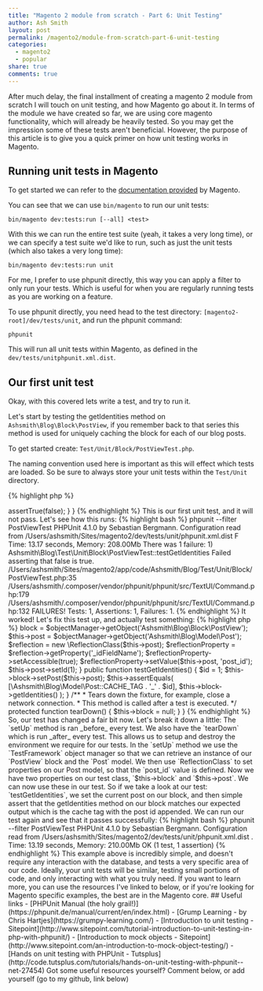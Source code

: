 ```yaml
---
title: "Magento 2 module from scratch - Part 6: Unit Testing"
author: Ash Smith
layout: post
permalink: /magento2/module-from-scratch-part-6-unit-testing
categories:
  - magento2
  - popular
share: true
comments: true
---
```



After much delay, the final installment of creating a magento 2 module from scratch I will touch on unit testing, and how Magento go about it. In terms of the module we have created so far,
we are using core magento functionality, which will already be heavily tested. So you may get the impression some of these tests aren't beneficial. However, the purpose of
this article is to give you a quick primer on how unit testing works in Magento.

## Running unit tests in Magento

To get started we can refer to the [documentation provided](http://devdocs.magento.com/guides/v2.0/config-guide/cli/config-cli-subcommands-test.html) by Magento.

You can see that we can use `bin/magento` to run our unit tests:

    bin/magento dev:tests:run [--all] <test>

With this we can run the entire test suite (yeah, it takes a very long time), or we can specify a test suite we'd like to run, such as just the unit tests (which also takes a very long time):

    bin/magento dev:tests:run unit

For me, I prefer to use phpunit directly, this way you can apply a filter to only run your tests. Which is useful for when you are regularly running tests as you are working on a feature.

To use phpunit directly, you need head to the test directory: `[magento2-root]/dev/tests/unit`, and run the phpunit command:

    phpunit

This will run all unit tests within Magento, as defined in the `dev/tests/unitphpunit.xml.dist`.

## Our first unit test

Okay, with this covered lets write a test, and try to run it.

Let's start by testing the getIdentities method on `Ashsmith\Blog\Block\PostView`, if you remember back to that series this method is used for uniquely caching the block for each of our blog posts.

To get started create: `Test/Unit/Block/PostViewTest.php`.

The naming convention used here is important as this will effect which tests are loaded. So be sure to always store your unit tests within the `Test/Unit` directory.

{% highlight php %}
<?php namespace Ashsmith\Blog\Test\Unit\Block;

class PostViewTest extends \PHPUnit_Framework_TestCase {

    public function testGetIdentities()
    {
	       $this->assertTrue(false);
    }
}
{% endhighlight %}

This is our first unit test, and it will not pass. Let's see how this runs:

{% highlight bash %}
phpunit --filter PostViewTest
PHPUnit 4.1.0 by Sebastian Bergmann.

Configuration read from /Users/ashsmith/Sites/magento2/dev/tests/unit/phpunit.xml.dist

F

Time: 13.17 seconds, Memory: 208.00Mb

There was 1 failure:

1) Ashsmith\Blog\Test\Unit\Block\PostViewTest::testGetIdentities
Failed asserting that false is true.

/Users/ashsmith/Sites/magento2/app/code/Ashsmith/Blog/Test/Unit/Block/PostViewTest.php:35
/Users/ashsmith/.composer/vendor/phpunit/phpunit/src/TextUI/Command.php:179
/Users/ashsmith/.composer/vendor/phpunit/phpunit/src/TextUI/Command.php:132

FAILURES!
Tests: 1, Assertions: 1, Failures: 1.
{% endhighlight %}

It worked! Let's fix this test up, and actually test something:

{% highlight php %}
<?php namespace Ashsmith\Blog\Test\Unit\Block;

class PostViewTest extends \PHPUnit_Framework_TestCase {

    /**
     * @var \Ashsmith\Blog\Model\Post
     */
    protected $post;

    /**
     * @var \Ashsmith\Blog\Block\PostView
     */
    protected $block;

    /**
     * Sets up the fixture, for example, open a network connection.
     * This method is called before a test is executed.
     *
     */
    protected function setUp()
    {
        $objectManager = new \Magento\Framework\TestFramework\Unit\Helper\ObjectManager($this);
        $this->block = $objectManager->getObject('Ashsmith\Blog\Block\PostView');
        $this->post = $objectManager->getObject('Ashsmith\Blog\Model\Post');
        $reflection = new \ReflectionClass($this->post);
        $reflectionProperty = $reflection->getProperty('_idFieldName');
        $reflectionProperty->setAccessible(true);
        $reflectionProperty->setValue($this->post, 'post_id');
        $this->post->setId(1);
    }


    public function testGetIdentities()
    {
        $id = 1;
        $this->block->setPost($this->post);
        $this->assertEquals(
            [\Ashsmith\Blog\Model\Post::CACHE_TAG . '_' . $id],
            $this->block->getIdentities()
        );
    }

    /**
     * Tears down the fixture, for example, close a network connection.
     * This method is called after a test is executed.
     */
    protected function tearDown()
    {
        $this->block = null;
    }

}

{% endhighlight %}

So, our test has changed a fair bit now. Let's break it down a little:

The `setUp` method is ran _before_ every test. We also have the `tearDown` which is run _after_ every test. This allows us to setup and destroy the environment we require for our tests. In the `setUp` method we use the `TestFramework` object manager so that we can retrieve an instance of our `PostView` block and the `Post` model. We then use `ReflectionClass` to set properties on our Post model, so that the `post_id` value is defined.

Now we have two properties on our test class, `$this->block` and `$this->post`. We can now use these in our test. So if we take a look at our test: `testGetIdentities`, we set the current post on our block, and then simple assert that the getIdentities method on our block matches our expected output which is the cache tag with the post id appended.

We can run our test again and see that it passes successfully:

{% highlight bash %}
phpunit --filter PostViewTest
PHPUnit 4.1.0 by Sebastian Bergmann.

Configuration read from /Users/ashsmith/Sites/magento2/dev/tests/unit/phpunit.xml.dist

.

Time: 13.19 seconds, Memory: 210.00Mb

OK (1 test, 1 assertion)
{% endhighlight %}

This example above is incredibly simple, and doesn't require any interaction with the database, and tests a very specific area of our code. Ideally, your unit tests will be similar, testing small portions of code, and only interacting with what you truly need.

If you want to learn more, you can use the resources I've linked to below, or if you're looking for Magento specific examples, the best are in the Magento core.

## Useful links

- [PHPUnit Manual (the holy grail!)](https://phpunit.de/manual/current/en/index.html)
- [Grump Learning - by Chris Hartjes](https://grumpy-learning.com/)
- [Introduction to unit testing - Sitepoint](http://www.sitepoint.com/tutorial-introduction-to-unit-testing-in-php-with-phpunit/)
- [Introduction to mock objects - Sitepoint](http://www.sitepoint.com/an-introduction-to-mock-object-testing/)
- [Hands on unit testing with PHPUnit - Tutsplus](http://code.tutsplus.com/tutorials/hands-on-unit-testing-with-phpunit--net-27454)

Got some useful resources yourself? Comment below, or add yourself (go to my github, link below)
